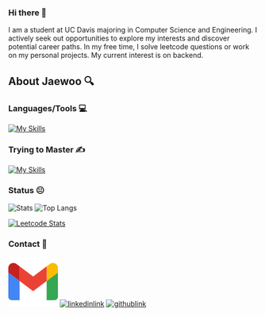 ### Hi there 👋
I am a student at UC Davis majoring in Computer Science and Engineering. I actively seek out opportunities to explore my interests and discover potential career paths. In my free time, I solve leetcode questions or work on my personal projects. My current interest is on backend.
## About Jaewoo 🔍
### Languages/Tools 💻
[![My Skills](https://skillicons.dev/icons?i=js,html,css,bash,c,cpp,flask,git,github,go,processing,py,pytorch,tensorflow,vscode,react,nodejs,flutter,autocad,latex&perline=5&theme=light)](https://skillicons.dev)

### Trying to Master ✍️
[![My Skills](https://skillicons.dev/icons?i=angular,aws,docker,firebase,gcp&perline=5&theme=light)](https://skillicons.dev)

### Status 😐
<p align="left"> 
    <img alt="Stats" height="150px" src="https://github-readme-stats.vercel.app/api?username=leej1230&show_icons=true&theme=transparent" />
    <img alt="Top Langs" height="150px" src="https://github-readme-stats.vercel.app/api/top-langs/?username=leej1230&layout=compact" />
</p>

[![Leetcode Stats](https://leetcard.jacoblin.cool/kaeru1230?ext=heatmap)](https://leetcode.com/kaeru1230)

### Contact 📡
<p align="left">
    <a href="mailto:jwplee&#64;ucdavis.edu"><img src="./gmail.svg" alt="gmaillink"></a>
    <a href="https://www.linkedin.com/in/jaewoolee1230/" target="_blank"><img src="https://skillicons.dev/icons?i=linkedin" alt="linkedinlink"></a>
    <a href="https://github.com/leej1230" target="_blank"><img src="https://skillicons.dev/icons?i=github" alt="githublink"></a>
</p>
